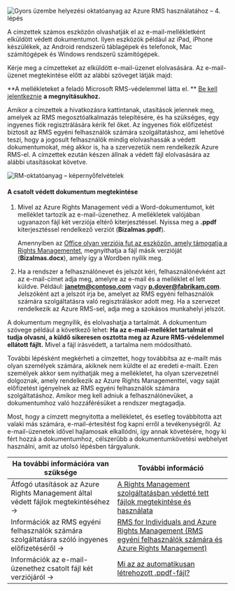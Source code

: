 ![Gyors üzembe helyezési oktatóanyag az Azure RMS használatához – 4. lépés](../media/AzRMS_QuickStartSteps4.PNG)

A címzettek számos eszközön olvashatják el az e-mail-mellékletként elküldött védett dokumentumot. Ilyen eszközök például az iPad, iPhone készülékek, az Android rendszerű táblagépek és telefonok, Mac számítógépek és Windows rendszerű számítógépek.

Kérje meg a címzetteket az elküldött e-mail-üzenet elolvasására. Az e-mail-üzenet megtekintése előtt az alábbi szöveget látják majd:

**A mellékleteket a feladó Microsoft RMS-védelemmel látta el. ** [Be kell jelentkeznie](http://aka.ms/rms)
      **a megnyitásukhoz.**

Amikor a címzettek a hivatkozásra kattintanak, utasítások jelennek meg, amelyek az RMS megosztóalkalmazás telepítésére, és ha szükséges, egy ingyenes fiók regisztrálására kérik fel őket. Az ingyenes fiók előfizetést biztosít az RMS egyéni felhasználók számára szolgáltatáshoz, ami lehetővé teszi, hogy a jogosult felhasználók mindig elolvashassák a védett dokumentumokat, még akkor is, ha a szervezetük nem rendelkezik Azure RMS-el. A címzettek ezután készen állnak a védett fájl elolvasására az alábbi utasításokat követve.

![RM-oktatóanyag – képernyőfelvételek](../media/AzRMS_Tutorial_4_Screenshots.png)

#### A csatolt védett dokumentum megtekintése

1.  Mivel az Azure Rights Management védi a Word-dokumentumot, két melléklet tartozik az e-mail-üzenethez. A mellékletek valójában ugyanazon fájl két verziója eltérő kiterjesztéssel. Nyissa meg a **.ppdf** kiterjesztéssel rendelkező verziót (**Bizalmas.ppdf**).

    Amennyiben az [Office olyan verziója fut az eszközön, amely támogatja a Rights Managementet](https://technet.microsoft.com/library/dn655136.aspx), megnyithatja a fájl másik verzióját (**Bizalmas.docx**), amely így a Wordben nyílik meg.

2.  Ha a rendszer a felhasználónevet és jelszót kéri, felhasználónévként azt az e-mail-címet adja meg, amelyre az e-mail és a melléklet el lett küldve. Például: **janetm@contoso.com** vagy **p.dover@fabrikam.com**. Jelszóként azt a jelszót írja be, amelyet az RMS egyéni felhasználók számára szolgáltatásra való regisztráláskor adott meg. Ha a szervezet rendelkezik az Azure RMS-sel, adja meg a szokásos munkahelyi jelszót.

A dokumentum megnyílik, és elolvashatja a tartalmát. A dokumentum szövege például a következő lehet: **Ha az e-mail-melléklet tartalmát el tudja olvasni, a küldő sikeresen osztotta meg az Azure RMS-védelemmel ellátott fájlt.** Mivel a fájl írásvédett, a tartalma nem módosítható.

További lépésként megkérheti a címzettet, hogy továbbítsa az e-mailt más olyan személyek számára, akiknek nem küldte el az eredeti e-mailt. Ezen személyek akkor sem nyithatják meg a mellékletet, ha olyan szervezetnél dolgoznak, amely rendelkezik az Azure Rights Managementtel, vagy saját előfizetést igényelnek az RMS egyéni felhasználók számára szolgáltatáshoz. Amikor meg kell adniuk a felhasználónevüket, a dokumentumhoz való hozzáférésüket a rendszer megtagadja.

Most, hogy a címzett megnyitotta a mellékletet, és esetleg továbbította azt valaki más számára, e-mail-értesítést fog kapni erről a tevékenységről. Az e-mail-üzenetek idővel hajlamosak elkallódni, így annak követésére, hogy ki fért hozzá a dokumentumhoz, célszerűbb a dokumentumkövetési webhelyet használni, amit az utolsó lépésben tárgyalunk.

|Ha további információra van szüksége|További információ|
|--------------------------------|--------------------------|
|Átfogó utasítások az Azure Rights Management által védett fájlok megtekintéséhez   →|[A Rights Management szolgáltatásban védetté tett fájlok megtekintése és használata](../rms-client/sharing-app-view-use-files.md)|
|Információk az RMS egyéni felhasználók számára szolgáltatásra szóló ingyenes előfizetéséről   →|[RMS for Individuals and Azure Rights Management (RMS egyéni felhasználók számára és Azure Rights Management)](../understand-explore/rms-for-individuals.md)|
|Információk az e-mail-üzenethez csatolt fájl két verziójáról   →|[Mi az az automatikusan létrehozott .ppdf-fájl?](../rms-client/sharing-app-dialog-box.md)|



<!--HONumber=Apr16_HO3-->


